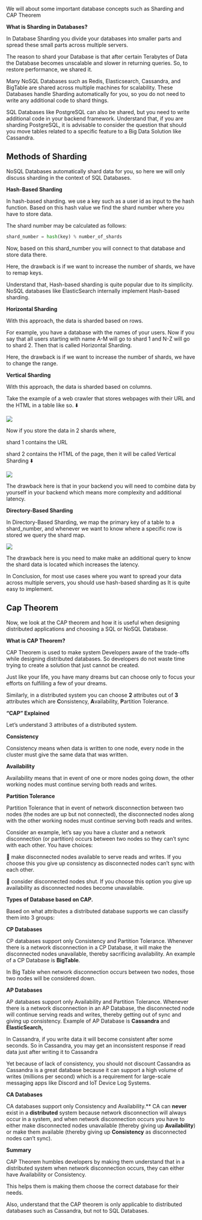 We will about some important database concepts such as Sharding and CAP Theorem

**What is Sharding in Databases?**

In Database Sharding you divide your databases into smaller parts and spread these small parts across multiple servers. 

The reason to shard your Database is that after certain Terabytes of Data the Database becomes unscalable and slower in returning queries. So, to restore performance, we shared it. 

Many NoSQL Databases such as Redis, Elasticsearch, Cassandra, and BigTable are shared across multiple machines for scalability.  These Databases handle Sharding automatically for you, so you do not need to write any additional code to shard things.

SQL Databases like PostgreSQL can also be shared, but you need to write additional code in your backend framework. Understand that, if you are sharding PostgreSQL, it is advisable to consider the question that should you move tables related to a specific feature to a Big Data Solution like Cassandra.

## Methods of Sharding

NoSQL Databases automatically shard data for you, so here we will only discuss sharding in the context of SQL Databases.

**Hash-Based Sharding**

In hash-based sharding. we use a key such as a user id as input to the hash function. Based on this hash value we find the shard number where you have to store data. 

The shard number may be calculated as follows: 

```python
shard_number = hash(key) % number_of_shards
```

Now, based on this shard\_number you will connect to that database and store data there. 

Here, the drawback is if we want to increase the number of shards, we have to remap keys.

Understand that, Hash-based sharding is quite popular due to its simplicity. NoSQL databases like ElasticSearch internally implement Hash-based sharding.

**Horizontal Sharding**

With this approach, the data is sharded based on rows. 

For example, you have a database with the names of your users. Now if you say that all users starting with name A-M will go to shard 1 and N-Z will go to shard 2. Then that is called Horizontal Sharding.

Here, the drawback is if we want to increase the number of shards, we have to change the range.

**Vertical Sharding**

With this approach, the data is sharded based on columns.

Take the example of a web crawler that stores webpages with their URL and the HTML in a table like so. ⬇️

![](https://raw.githubusercontent.com/Chetan11-dev/system-design/master/images/book/database-concepts/pages.png)

Now if you store the data in 2 shards where, 

shard 1 contains the URL

shard 2 contains the HTML of the page, then it will be called Vertical Sharding ⬇️

![](https://raw.githubusercontent.com/Chetan11-dev/system-design/master/images/book/database-concepts/pages-html.png)

The drawback here is that in your backend you will need to combine data by yourself in your backend which means more complexity and additional latency.

**Directory-Based Sharding**

In Directory-Based Sharding, we map the primary key of a table to a shard\_number, and whenever we want to know where a specific row is stored we query the shard map. 

![](https://raw.githubusercontent.com/Chetan11-dev/system-design/master/images/book/database-concepts/directory-based-sharding.png)

The drawback here is you need to make make an additional query to know the shard data is located which increases the latency. 

In Conclusion, for most use cases where you want to spread your data across multiple servers, you should use hash-based sharding as It is quite easy to implement.

## Cap Theorem
Now, we look at the CAP theorem and how it is useful when designing distributed applications and choosing a SQL or NoSQL Database.

**What is CAP Theorem?**

CAP Theorem is used to make system Developers aware of the trade-offs while designing distributed databases. So developers do not waste time trying to create a solution that just cannot be created.

Just like your life, you have many dreams but can choose only to focus your efforts on fulfilling a few of your dreams. 

Similarly, in a distributed system you can choose **2** attributes out of **3** attributes which are **C**onsistency, **A**vailability, **P**artition Tolerance.

**“CAP” Explained**

Let’s understand 3 attributes of a distributed system.

**Consistency**

Consistency means when data is written to one node, every node in the cluster must give the same data that was written.

**Availability**

Availability means that in event of one or more nodes going down, the other working nodes must continue serving both reads and writes.

**Partition Tolerance**

Partition Tolerance that in event of network disconnection between two nodes (the nodes are up but not connected), the disconnected nodes along with the other working nodes must continue serving both reads and writes. 

Consider an example, let’s say you have a cluster and a network disconnection (or partition) occurs between two nodes so they can’t sync with each other. You have choices:

🔘 make disconnected nodes available to serve reads and writes. If you choose this you give up consistency as disconnected nodes can’t sync with each other.

🔘 consider disconnected nodes shut. If you choose this option you give up availability as disconnected nodes become unavailable.

**Types of Database based on CAP.** 

Based on what attributes a distributed database supports we can classify them into 3 groups:

**CP Databases**

CP databases support only Consistency and Partition Tolerance. Whenever there is a network disconnection in a CP Database, it will make the disconnected nodes unavailable, thereby sacrificing availability. An example of a CP Database is **BigTable**.

In Big Table when network disconnection occurs between two nodes, those two nodes will be considered down.

**AP Databases**

AP databases support only Availability and Partition Tolerance. Whenever there is a network disconnection in an AP Database, the disconnected node will continue serving reads and writes, thereby getting out of sync and giving up consistency. Example of AP Database is **Cassandra** and **ElasticSearch,** 

In Cassandra, if you write data it will become consistent after some seconds. So in Cassandra, you may get an inconsistent response if read data just after writing it to Cassandra

Yet because of lack of consistency, you should not discount Cassandra as Cassandra is a great database because it can support a high volume of writes (millions per second) which is a requirement for large-scale messaging apps like Discord and IoT Device Log Systems.

**CA Databases**

CA databases support only Consistency and Availability.** CA can **never** exist in a **distributed** system because network disconnection will always occur in a system, and when network disconnection occurs you have to either make disconnected nodes unavailable (thereby giving up **Availability**) or make them available (thereby giving up **Consistency** as disconnected nodes can’t sync).


**Summary**

CAP Theorem humbles developers by making them understand that in a distributed system when network disconnection occurs, they can either have Availability or Consistency.

This helps them is making them choose the correct database for their needs.

Also, understand that the CAP theorem is only applicable to distributed databases such as Cassandra, but not to SQL Databases.
